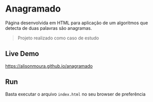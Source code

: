 # Anagramado

Página desenvolvida em HTML para aplicação de um algoritmos que detecta de duas palavras são anagramas.

> Projeto realizado como caso de estudo

## Live Demo

https://alisonmoura.github.io/anagramado

## Run

Basta executar o arquivo `index.html` no seu browser de preferência